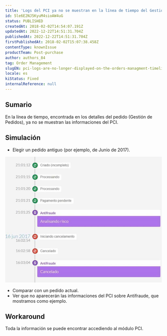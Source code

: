 ```yaml
---
title: 'Logs del PCI ya no se muestran en la línea de tiempo del Gestión de Pedidos'
id: 5le6E2NJ5KyuM4sioAW4uG
status: PUBLISHED
createdAt: 2018-02-02T14:54:07.191Z
updatedAt: 2022-12-22T14:51:31.704Z
publishedAt: 2022-12-22T14:51:31.704Z
firstPublishedAt: 2018-02-02T15:07:38.458Z
contentType: knownIssue
productTeam: Post-purchase
author: authors_84
tag: Order Management
slugEN: pci-logs-are-no-longer-displayed-on-the-orders-managment-timeline
locale: es
kiStatus: Fixed
internalReference: null
---
```


## Sumario

En la línea de tiempo, encontrada en los detalles del pedido (Gestión de Pedidos), ya no se muestran las informaciones del PCI.


## Simulación

- Elegir un pedido antiguo (por ejemplo, de Junio de 2017).

![pedido com log pci](https://raw.githubusercontent.com/vtexdocs/known-issues/refs/heads/main/docs/es/known-issues/Post-purchase/logs-del-pci-ya-no-se-muestran-en-la-linea-de-tiempo-del-gestion-de-pedidos_1.PNG)

- Comparar con un pedido actual.
- Ver que no aparecerán las informaciones del PCI sobre Antifraude, que mostramos como ejemplo.

## Workaround

Toda la información se puede encontrar accediendo al módulo PCI.


